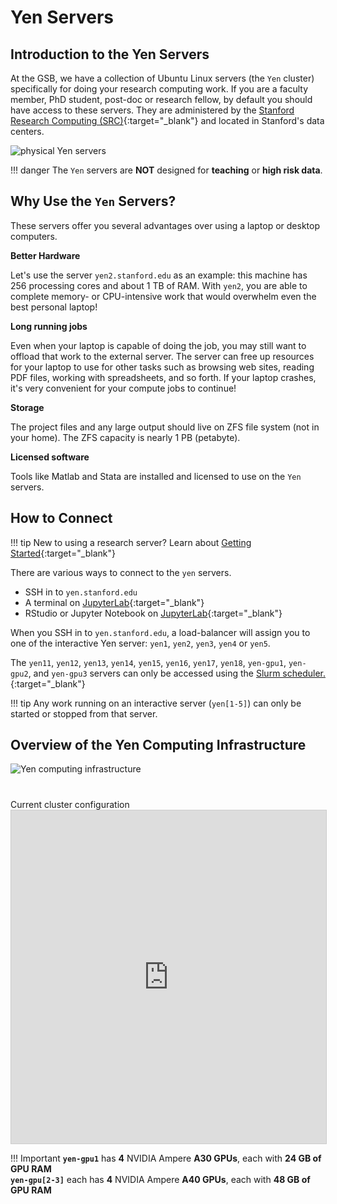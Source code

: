 # Yen Servers

##  Introduction to the Yen Servers

At the GSB, we have a collection of Ubuntu Linux servers (the `Yen` cluster) specifically for doing your research computing work.  If you are a faculty member, PhD student, post-doc or research fellow, by default you should have access to these servers.  They are administered by the [Stanford Research Computing (SRC)](https://srcc.stanford.edu){:target="_blank"} and located in Stanford's data centers.

![physical Yen servers](/assets/images/yens.png)

!!! danger
    The `Yen` servers are **NOT** designed for **teaching** or **high risk data**.

## Why Use the `Yen` Servers?

These servers offer you several advantages over using a laptop or desktop computers.

**Better Hardware**

Let's use the server `yen2.stanford.edu` as an example: this machine has 256 processing cores and about 1 TB of RAM.  With `yen2`, you are able to complete memory- or CPU-intensive work that would overwhelm even the best personal laptop!

**Long running jobs**

Even when your laptop is capable of doing the job, you may still want to offload that work to the external server.  The server can free up resources for your laptop to use for other tasks such as browsing web sites, reading PDF files, working with spreadsheets, and so forth. If your laptop crashes, it's very convenient for your compute jobs to continue!

**Storage**

The project files and any large output should live on ZFS file system (not in your home). The ZFS capacity is nearly 1 PB (petabyte).

**Licensed software**

Tools like Matlab and Stata are installed and licensed to use on the `Yen` servers.

## How to Connect
!!! tip
    New to using a research server?  Learn about [Getting Started](/_getting_started/how_access_yens){:target="_blank"}

There are various ways to connect to the `yen` servers.

* SSH in to `yen.stanford.edu`
* A terminal on [JupyterLab](/_getting_started/jupyter){:target="_blank"}
* RStudio or Jupyter Notebook on [JupyterLab](/_getting_started/jupyter){:target="_blank"}

When you SSH in to `yen.stanford.edu`, a load-balancer will assign you to one of the interactive Yen server: `yen1`, `yen2`, `yen3`, `yen4` or `yen5`.  

The `yen11`, `yen12`, `yen13`, `yen14`, `yen15`, `yen16`, `yen17`, `yen18`, `yen-gpu1`, `yen-gpu2`, and `yen-gpu3` servers can only be accessed using the [Slurm scheduler.](/_user_guide/slurm){:target="_blank"}

!!! tip
    Any work running on an interactive server (`yen[1-5]`) can only be started or stopped from that server.

## Overview of the Yen Computing Infrastructure
![Yen computing infrastructure](/assets/images/yen-computing-infrastructure.png)

<div class="row">
    <div class="col-lg-12">
      <H1> </H1>
    </div>
  </div>
  <div class="row">
    <div class="col-lg-12">
     <div class="fontAwesomeStyle"><i class="fas fa-tachometer-alt"></i> Current cluster configuration</div>
    <iframe class="airtable-embed" src="https://airtable.com/embed/shr0XAunXoKz62Zgl?backgroundColor=purple" frameborder="0" onmousewheel="" width="100%" height="533" style="background: transparent; border: 1px solid #ccc;"></iframe>
    </div>
    <div class="col col-md-2"></div>
  </div>

!!! Important
     **`yen-gpu1`** has **4** NVIDIA Ampere **A30 GPUs**, each with **24 GB of GPU RAM**<br>
     **`yen-gpu[2-3]`** each has **4** NVIDIA Ampere **A40 GPUs**, each with **48 GB of GPU RAM**
